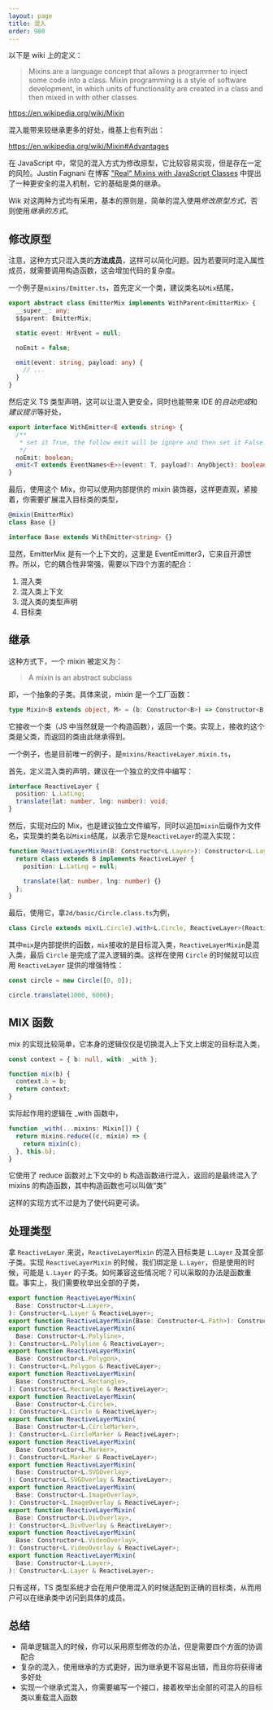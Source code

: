 ```yaml
---
layout: page
title: 混入
order: 980
---
```


以下是 wiki 上的定义：

> Mixins are a language concept that allows a programmer to inject some code into a class. Mixin programming is a style of software development, in which units of functionality are created in a class and then mixed in with other classes.

https://en.wikipedia.org/wiki/Mixin

混入能带来较继承更多的好处，维基上也有列出：

https://en.wikipedia.org/wiki/Mixin#Advantages

在 JavaScript 中，常见的混入方式为修改原型，它比较容易实现，但是存在一定的风险。Justin Fagnani 在博客 <a target="_blank" href="https://justinfagnani.com/2015/12/21/real-mixins-with-javascript-classes/ 
">"Real" Mixins with JavaScript Classes</a> 中提出了一种更安全的混入机制，它的基础是类的继承。

Wik 对这两种方式均有采用，基本的原则是，简单的混入使用*修改原型方式*，否则使用*继承的方式*。

## 修改原型

注意，这种方式只混入类的**方法成员**，这样可以简化问题。因为若要同时混入属性成员，就需要调用构造函数，这会增加代码的复杂度。

一个例子是`mixins/Emitter.ts`，首先定义一个类，建议类名以`Mix`结尾，

```ts
export abstract class EmitterMix implements WithParent<EmitterMix> {
  __super__: any;
  $$parent: EmitterMix;

  static event: HrEvent = null;

  noEmit = false;

  emit(event: string, payload: any) {
    // ...
  }
}
```

然后定义 TS 类型声明，这可以让混入更安全，同时也能带来 IDE 的*自动完成*和*建议提示*等好处，

```ts
export interface WithEmitter<E extends string> {
  /**
   * set it True, the follow emit will be ignore and then set it False.
   */
  noEmit: boolean;
  emit<T extends EventNames<E>>(event: T, payload?: AnyObject): boolean;
}
```

最后，使用这个 Mix，你可以使用内部提供的 mixin 装饰器，这样更直观，紧接着，你需要扩展混入目标类的类型，

```ts
@mixin(EmitterMix)
class Base {}

interface Base extends WithEmitter<string> {}
```

显然，EmitterMix 是有一个上下文的，这里是 EventEmitter3，它来自开源世界。所以，它的耦合性非常强，需要以下四个方面的配合：

1. 混入类
2. 混入类上下文
3. 混入类的类型声明
4. 目标类

## 继承

这种方式下，一个 mixin 被定义为：

> A mixin is an abstract subclass

即，一个抽象的子类。具体来说，mixin 是一个工厂函数：

```ts
type Mixin<B extends object, M> = (b: Constructor<B>) => Constructor<B & M>;
```

它接收一个类（JS 中当然就是一个构造函数），返回一个类。实现上，接收的这个类是父类，而返回的类由此继承得到。

一个例子，也是目前唯一的例子，是`mixins/ReactiveLayer.mixin.ts`，

首先，定义混入类的声明，建议在一个独立的文件中编写：

```ts
interface ReactiveLayer {
  position: L.LatLng;
  translate(lat: number, lng: number): void;
}
```

然后，实现对应的 Mix，也是建议独立文件编写，同时以追加`mixin`后缀作为文件名，实现类的类名以`Mixin`结尾，以表示它是`ReactiveLayer`的混入实现：

```ts
function ReactiveLayerMixin(B: Constructor<L.Layer>): Constructor<L.Layer & ReactiveLayer> {
  return class extends B implements ReactiveLayer {
    position: L.LatLng = null;

    translate(lat: number, lng: number) {}
  };
}
```

最后，使用它，拿`2d/basic/Circle.class.ts`为例，

```ts
class Circle extends mix(L.Circle).with<L.Circle, ReactiveLayer>(ReactiveLayerMixin) {}
```

其中`mix`是内部提供的函数，`mix`接收的是目标混入类，`ReactiveLayerMixin`是混入类，最后 `Circle` 是完成了混入逻辑的类。这样在使用 `Circle` 的时候就可以应用 `ReactiveLayer` 提供的增强特性：

```ts
const circle = new Circle([0, 0]);

circle.translate(1000, 6000);
```

## MIX 函数

mix 的实现比较简单，它本身的逻辑仅仅是切换混入上下文上绑定的目标混入类，

```ts
const context = { b: null, with: _with };

function mix(b) {
  context.b = b;
  return context;
}
```

实际起作用的逻辑在 \_with 函数中，

```ts
function _with(...mixins: Mixin[]) {
  return mixins.reduce((c, mixin) => {
    return mixin(c);
  }, this.b);
}
```

它使用了 reduce 函数对上下文中的 b 构造函数进行混入，返回的是最终混入了 mixins 的构造函数，其中构造函数也可以叫做“类”

这样的实现方式不过是为了使代码更可读。

## 处理类型

拿 `ReactiveLayer` 来说，`ReactiveLayerMixin` 的混入目标类是 `L.Layer` 及其全部子类。实现 `ReactiveLayerMixin` 的时候，我们绑定是 `L.Layer`，但是使用的时候，可能是 `L.Layer` 的子类。如何兼容这些情况呢？可以采取的办法是函数重载。事实上，我们需要枚举出全部的子类，

```ts
export function ReactiveLayerMixin(
  Base: Constructor<L.Layer>,
): Constructor<L.Layer & ReactiveLayer>;
export function ReactiveLayerMixin(Base: Constructor<L.Path>): Constructor<L.Path & ReactiveLayer>;
export function ReactiveLayerMixin(
  Base: Constructor<L.Polyline>,
): Constructor<L.Polyline & ReactiveLayer>;
export function ReactiveLayerMixin(
  Base: Constructor<L.Polygon>,
): Constructor<L.Polygon & ReactiveLayer>;
export function ReactiveLayerMixin(
  Base: Constructor<L.Rectangle>,
): Constructor<L.Rectangle & ReactiveLayer>;
export function ReactiveLayerMixin(
  Base: Constructor<L.Circle>,
): Constructor<L.Circle & ReactiveLayer>;
export function ReactiveLayerMixin(
  Base: Constructor<L.CircleMarker>,
): Constructor<L.CircleMarker & ReactiveLayer>;
export function ReactiveLayerMixin(
  Base: Constructor<L.Marker>,
): Constructor<L.Marker & ReactiveLayer>;
export function ReactiveLayerMixin(
  Base: Constructor<L.SVGOverlay>,
): Constructor<L.SVGOverlay & ReactiveLayer>;
export function ReactiveLayerMixin(
  Base: Constructor<L.ImageOverlay>,
): Constructor<L.ImageOverlay & ReactiveLayer>;
export function ReactiveLayerMixin(
  Base: Constructor<L.DivOverlay>,
): Constructor<L.DivOverlay & ReactiveLayer>;
export function ReactiveLayerMixin(
  Base: Constructor<L.VideoOverlay>,
): Constructor<L.VideoOverlay & ReactiveLayer>;
export function ReactiveLayerMixin(
  Base: Constructor<L.Layer>,
): Constructor<L.Layer & ReactiveLayer>;
```

只有这样，TS 类型系统才会在用户使用混入的时候适配到正确的目标类，从而用户可以在继承类中访问到具体的成员。

## 总结

- 简单逻辑混入的时候，你可以采用原型修改的办法，但是需要四个方面的协调配合
- 复杂的混入，使用继承的方式更好，因为继承更不容易出错，而且你将获得诸多好处
- 实现一个继承式混入，你需要编写一个接口，接着枚举出全部的可混入的目标类以重载混入函数
